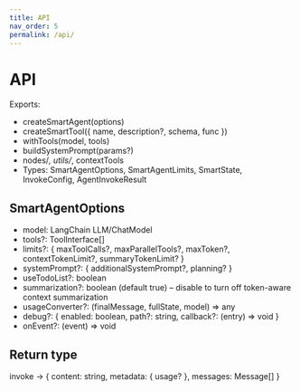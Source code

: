 ```yaml
---
title: API
nav_order: 5
permalink: /api/
---
```


# API

Exports:
- createSmartAgent(options)
- createSmartTool({ name, description?, schema, func })
- withTools(model, tools)
- buildSystemPrompt(params?)
- nodes/*, utils/*, contextTools
- Types: SmartAgentOptions, SmartAgentLimits, SmartState, InvokeConfig, AgentInvokeResult

## SmartAgentOptions
- model: LangChain LLM/ChatModel
- tools?: ToolInterface[]
- limits?: { maxToolCalls?, maxParallelTools?, maxToken?, contextTokenLimit?, summaryTokenLimit? }
- systemPrompt?: { additionalSystemPrompt?, planning? }
- useTodoList?: boolean
- summarization?: boolean (default true) – disable to turn off token-aware context summarization
- usageConverter?: (finalMessage, fullState, model) => any
- debug?: { enabled: boolean, path?: string, callback?: (entry) => void }
- onEvent?: (event) => void

## Return type
invoke -> { content: string, metadata: { usage? }, messages: Message[] }
